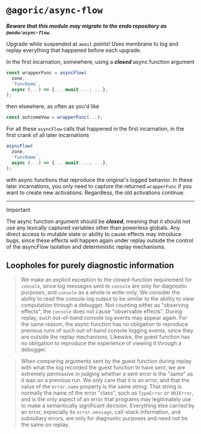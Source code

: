 # `@agoric/async-flow`

***Beware that this module may migrate to the endo repository as `@endo/async-flow`.***


Upgrade while suspended at `await` points! Uses membrane to log and replay everything that happened before each upgrade.

In the first incarnation, somewhere, using a ***closed*** async function argument
```js
const wrapperFunc = asyncFlow(
  zone,
  'funcName`,
  async (...) => {... await ...; ...},
);
```
then elsewhere, as often as you'd like
```js
const outcomeVow = wrapperFunc(...);
```

For all these `asyncFlow` calls that happened in the first incarnation, in the first crank of all later incarnations
```js
asyncFlow(
  zone,
  'funcName`,
  async (...) => {... await ...; ...},
);
```
with async functions that reproduce the original's logged behavior. In these later incarnations, you only need to capture the returned `wrapperFunc` if you want to create new activations. Regardless, the old activations continue.

---

> [!IMPORTANT]
> The async function argument should be ***closed***, meaning that it should not use any lexically captured variables other than powerless globals. Any direct access to mutable state or ability to cause effects may introduce bugs, since these effects will happen again under replay outside the control of the asyncFlow isolation and deterministic replay mechanisms.

## Loopholes for purely diagnostic information
>
> We make an explicit exception to the closed-function requirement for `console`, since log messages sent to `console` are only for diagnostic purposes, and `console` as a whole is write-only. We consider the ability to read the console log output to be similar to the ability to view computation through a debugger. Not counting either as "observing effects", the `console` does not cause "observable effects". During replay, such out-of-band console log events may appear again. For the same reason, the async function has no obligation to reproduce previous runs of such out-of-band console logging events, since they are outside the replay mechanisms. Likewise, the guest function has no obligation to reproduce the experience of viewing it through a debugger.

> When comparing arguments sent by the guest function during replay with what the log recorded the guest function to have sent, we are extremely permissive in judging whether a sent error is the "same" as it was on a previous run. We only care that it is an error, and that the value of the `error.name` property is the same string. That string is normally the name of the error "class", such as `TypeError` or `URIError`, and is the only aspect of an error that programs may legitimately use to make a semantically significant decision. Everything else carried by an error, expecially its `error.message`, call-stack information, and subsidiary errors, are only for diagnostic purposes and need not be the same on replay.
